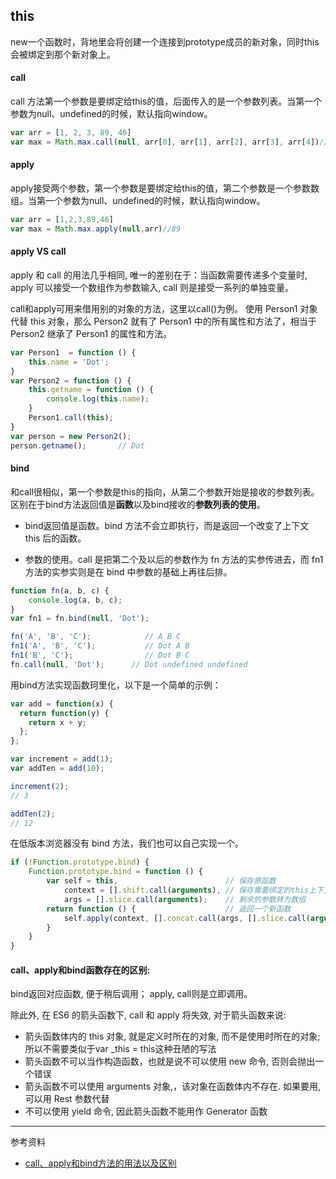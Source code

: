 
## this 

new一个函数时，背地里会将创建一个连接到prototype成员的新对象，同时this会被绑定到那个新对象上。

#### call

call 方法第一个参数是要绑定给this的值，后面传入的是一个参数列表。当第一个参数为null、undefined的时候，默认指向window。

```javascript
var arr = [1, 2, 3, 89, 46]
var max = Math.max.call(null, arr[0], arr[1], arr[2], arr[3], arr[4])//89
```
#### apply

apply接受两个参数，第一个参数是要绑定给this的值，第二个参数是一个参数数组。当第一个参数为null、undefined的时候，默认指向window。

```javascript
var arr = [1,2,3,89,46]
var max = Math.max.apply(null,arr)//89
```

#### apply VS call

apply 和 call 的用法几乎相同, 唯一的差别在于：当函数需要传递多个变量时, apply 可以接受一个数组作为参数输入, call 则是接受一系列的单独变量。

call和apply可用来借用别的对象的方法，这里以call()为例。
使用 Person1 对象代替 this 对象，那么 Person2 就有了 Person1 中的所有属性和方法了，相当于 Person2 继承了 Person1 的属性和方法。

```javascript
var Person1  = function () {
    this.name = 'Dot';
}
var Person2 = function () {
    this.getname = function () {
        console.log(this.name);
    }
    Person1.call(this);
}
var person = new Person2();
person.getname();       // Dot
```

#### bind

和call很相似，第一个参数是this的指向，从第二个参数开始是接收的参数列表。区别在于bind方法返回值是**函数**以及bind接收的**参数列表的使用**。

- bind返回值是函数。bind 方法不会立即执行，而是返回一个改变了上下文 this 后的函数。

- 参数的使用。call 是把第二个及以后的参数作为 fn 方法的实参传进去，而 fn1 方法的实参实则是在 bind 中参数的基础上再往后排。

```javascript
function fn(a, b, c) {
    console.log(a, b, c);
}
var fn1 = fn.bind(null, 'Dot');

fn('A', 'B', 'C');            // A B C
fn1('A', 'B', 'C');           // Dot A B
fn1('B', 'C');                // Dot B C
fn.call(null, 'Dot');      // Dot undefined undefined
```

用bind方法实现函数珂里化，以下是一个简单的示例：

```javascript
var add = function(x) {
  return function(y) {
    return x + y;
  };
};

var increment = add(1);
var addTen = add(10);

increment(2);
// 3

addTen(2);
// 12
```

在低版本浏览器没有 bind 方法，我们也可以自己实现一个。

```javascript
if (!Function.prototype.bind) {
    Function.prototype.bind = function () {
        var self = this,                        // 保存原函数
            context = [].shift.call(arguments), // 保存需要绑定的this上下文
            args = [].slice.call(arguments);    // 剩余的参数转为数组
        return function () {                    // 返回一个新函数
            self.apply(context, [].concat.call(args, [].slice.call(arguments)));
        }
    }
}
```

#### call、apply和bind函数存在的区别:

bind返回对应函数, 便于稍后调用； apply, call则是立即调用。

除此外, 在 ES6 的箭头函数下, call 和 apply 将失效, 对于箭头函数来说:

- 箭头函数体内的 this 对象, 就是定义时所在的对象, 而不是使用时所在的对象;所以不需要类似于var _this = this这种丑陋的写法
- 箭头函数不可以当作构造函数，也就是说不可以使用 new 命令, 否则会抛出一个错误
- 箭头函数不可以使用 arguments 对象,，该对象在函数体内不存在. 如果要用, 可以用 Rest 参数代替
- 不可以使用 yield 命令, 因此箭头函数不能用作 Generator 函数

---- 

参考资料
- [call、apply和bind方法的用法以及区别](https://www.jianshu.com/p/bc541afad6ee)

